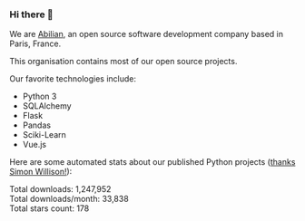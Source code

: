 ### Hi there 👋

We are [Abilian](https://abilian.com/), an open source software development company based in Paris, France.

This organisation contains most of our open source projects.

Our favorite technologies include:

- Python 3
- SQLAlchemy
- Flask
- Pandas
- Sciki-Learn
- Vue.js

Here are some automated stats about our published Python projects
([thanks Simon Willison!][sw-post]):

<!--marker-->
Total downloads: 1,247,952<br>
Total downloads/month: 33,838<br>
Total stars count: 178
<!--end-->

[sw-post]: https://simonwillison.net/2020/Jul/10/self-updating-profile-readme/